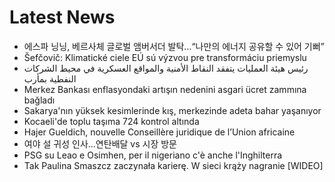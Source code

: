 # Latest News
-  에스파 닝닝, 베르사체 글로벌 앰버서더 발탁…“나만의 에너지 공유할 수 있어 기뻐”
-  Šefčovič: Klimatické ciele EÚ sú výzvou pre transformáciu priemyslu
-  رئيس هيئة العمليات يتفقد النقاط الأمنية والمواقع العسكرية في محيط الشركات النفطية بمأرب
-  Merkez Bankası enflasyondaki artışın nedenini asgari ücret zammına bağladı
-  Sakarya'nın yüksek kesimlerinde kış, merkezinde adeta bahar yaşanıyor
-  Kocaeli'de toplu taşıma 724 kontrol altında
-  Hajer Gueldich, nouvelle Conseillère juridique de l’Union africaine
-  여야 설 귀성 인사…연탄배달 vs 시장 방문
-  PSG su Leao e Osimhen, per il nigeriano c'è anche l'Inghilterra
-  Tak Paulina Smaszcz zaczynała karierę. W sieci krąży nagranie [WIDEO]
